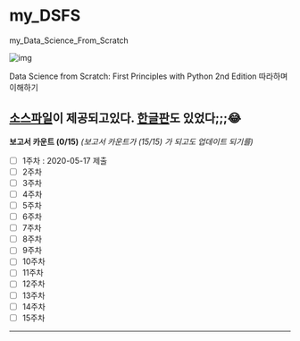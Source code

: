 # my_DSFS
my_Data_Science_From_Scratch

![img](https://images-na.ssl-images-amazon.com/images/I/51XwoyG7MrL._SX379_BO1,204,203,200_.jpg)

Data Science from Scratch: First Principles with Python 2nd Edition
따라하며 이해하기

[소스파일](https://github.com/joelgrus/data-science-from-scratch)이 제공되고있다.
[한글판](https://github.com/insightbook/Data-Science-from-Scratch)도 있었다;;;😂
---

**보고서 카운트 (0/15)** 		*(보고서 카운트가 (15/15) 가 되고도 업데이트 되기를)*

- [ ] 1주차  : 2020-05-17 제출
- [ ] 2주차
- [ ] 3주차
- [ ] 4주차
- [ ] 5주차
- [ ] 6주차
- [ ] 7주차
- [ ] 8주차
- [ ] 9주차
- [ ] 10주차
- [ ] 11주차
- [ ] 12주차
- [ ] 13주차
- [ ] 14주차
- [ ] 15주차

---

